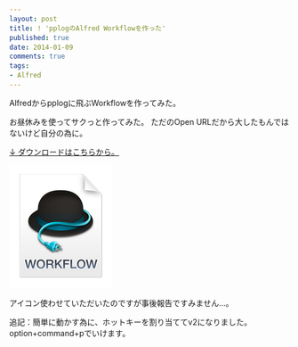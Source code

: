 ```yaml
---
layout: post
title: ! 'pplogのAlfred Workflowを作った'
published: true
date: 2014-01-09
comments: true
tags:
- Alfred
---
```


Alfredからpplogに飛ぶWorkflowを作ってみた。

お昼休みを使ってサクっと作ってみた。
ただのOpen URLだから大したもんではないけど自分の為に。

<a href="https://github.com/kumanoayumi/open-pplog/blob/master/open-pplog-v2.alfredworkflow?raw=true">↓ ダウンロードはこちらから。</a>

<a href="https://github.com/kumanoayumi/open-pplog/blob/master/open-pplog-v2.alfredworkflow?raw=true"><img src="/images/2014/01/alfred-workflow.png"></a>

アイコン使わせていただいたのですが事後報告ですみません…。

追記：簡単に動かす為に、ホットキーを割り当ててv2になりました。option+command+pでいけます。
